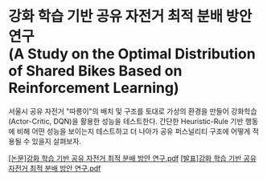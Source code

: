 강화 학습 기반 공유 자전거 최적 분배 방안 연구  
(A Study on the Optimal Distribution of Shared Bikes Based on Reinforcement Learning)
===========================================================================================

서울시 공유 자전거 "따릉이"의 배치 및 구조를 토대로 가상의 환경을 만들어 강화학습(Actor-Critic, DQN)을 활용한 성능을 테스트한다. 간단한 Heuristic-Rule 기반 행동에 비해 어떤 성능을 보이는지 테스트하고 더 나아가 공유 퍼스널리티 구조에 어떻게 적용될 수 있을지 살펴보자. 

[[논문]강화 학습 기반 공유 자전거 최적 분배 방안 연구.pdf](https://github.com/yjch00/RL/files/11119153/default.pdf)
[[발표]강화 학습 기반 공유 자전거 최적 분배 방안 연구.pdf](https://github.com/yjch00/RL/files/11119154/default.pdf)
